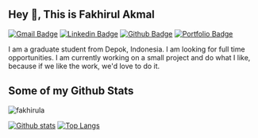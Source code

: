 ## Hey 👋, This is Fakhirul Akmal
[![Gmail Badge](https://img.shields.io/badge/-fakhirula27@gmail.com-c14438?style=flat&logo=Gmail&logoColor=white&link=mailto:fakhirula27@gmail.com)](mailto:fakhirula27@gmail.com) 
[![Linkedin Badge](https://img.shields.io/badge/linkedin-fakhirula-blue?style=flat&logo=Linkedin&logoColor=blue&link=https://id.linkedin.com/in/fakhirul-akmal-544b071b7)](https://id.linkedin.com/in/fakhirul-akmal-544b071b7) [![Github Badge](https://img.shields.io/badge/-fakhirula-grey?style=flat&logo=github&logoColor=white&link=https://github.com/fakhirula/)](https://www.github.com/fakhirula/) [![Portfolio Badge](https://img.shields.io/badge/portfolio-web-blue?style=flat&link=https://www.rulhaxor.net/)](https://www.rulhaxor.net/) <p align='left'>I am a graduate student from Depok, Indonesia. I am looking for full time opportunities. I am currently working on a small project and do what I like, because if we like the work, we'd love to do it.</p>
## Some of my Github Stats
<p align=left> <img src=https://komarev.com/ghpvc/?username=fakhirula alt=fakhirula /> </p>

[![Github stats](https://github-readme-stats.vercel.app/api?username=fakhirula&show_icons=true&include_all_commits=true)](https://github.com/fakhirula/github-readme-stats)
[![Top Langs](https://github-readme-stats.vercel.app/api/top-langs/?username=fakhirula&layout=compact)](https://github.com/fakhirula/github-readme-stats)
